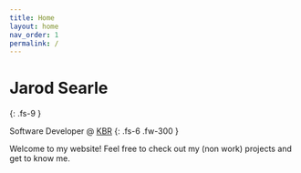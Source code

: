 ```yaml
---
title: Home
layout: home
nav_order: 1
permalink: /
---
```

# Jarod Searle
{: .fs-9 }

Software Developer @ [KBR](https://kbr.com/en)
{: .fs-6 .fw-300 }

Welcome to my website! Feel free to check out my (non work) projects and get to know me.
